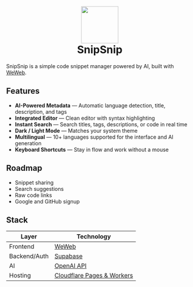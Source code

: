 # <div align="center"><img src="https://snipsnip.tools/cgi/image/snipsnip_favicon_BlWH_cMzHEbSgmezgT74f.png?width=200&quality=100&height=200" width="100"/></br>SnipSnip</div>

SnipSnip is a simple code snippet manager powered by AI, built with [WeWeb](https://weweb.io/).

## Features

- **AI-Powered Metadata** — Automatic language detection, title, description, and tags
- **Integrated Editor** — Clean editor with syntax highlighting
- **Instant Search** — Search titles, tags, descriptions, or code in real time
- **Dark / Light Mode** — Matches your system theme
- **Multilingual** — 10+ languages supported for the interface and AI generation
- **Keyboard Shortcuts** — Stay in flow and work without a mouse

## Roadmap

- Snippet sharing
- Search suggestions
- Raw code links
- Google and GitHub signup

## Stack

| Layer       | Technology |
|-------------|------------|
| Frontend    | [WeWeb](https://weweb.io/) |
| Backend/Auth| [Supabase](https://supabase.com/) |
| AI          | [OpenAI API](https://platform.openai.com/) |
| Hosting     | [Cloudflare Pages & Workers](https://pages.cloudflare.com/) |
